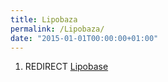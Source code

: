 ```yaml
---
title: Lipobaza
permalink: /Lipobaza/
date: "2015-01-01T00:00:00+01:00"
---
```


1.  REDIRECT [Lipobase](/atopedia/Lipobase "wikilink")
